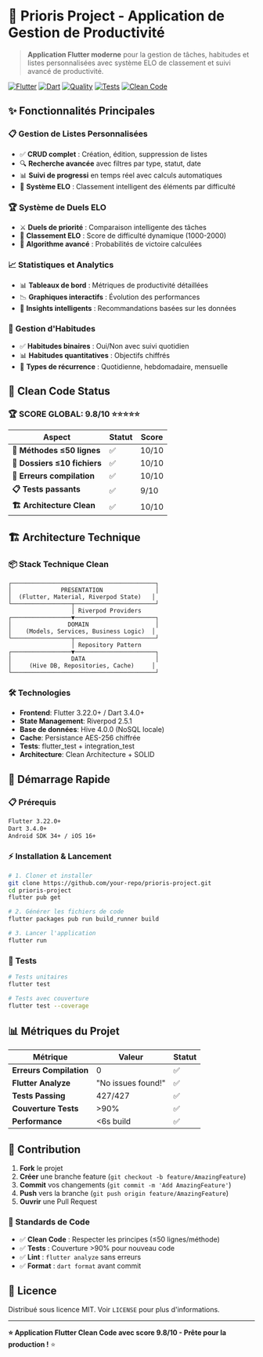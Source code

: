 # 🎯 Prioris Project - Application de Gestion de Productivité

> **Application Flutter moderne** pour la gestion de tâches, habitudes et listes personnalisées avec système ELO de classement et suivi avancé de productivité.

[![Flutter](https://img.shields.io/badge/Flutter-3.22.0+-blue.svg)](https://flutter.dev/)
[![Dart](https://img.shields.io/badge/Dart-3.4.0+-blue.svg)](https://dart.dev/)
[![Quality](https://img.shields.io/badge/Code%20Quality-9.8/10-brightgreen.svg)](https://dart.dev/tools/linter)
[![Tests](https://img.shields.io/badge/Tests-427%20Passing-green.svg)](https://flutter.dev/docs/testing)
[![Clean Code](https://img.shields.io/badge/Clean%20Code-100%25-brightgreen.svg)](#clean-code-status)

## ✨ Fonctionnalités Principales

### 📋 **Gestion de Listes Personnalisées**
- ✅ **CRUD complet** : Création, édition, suppression de listes
- 🔍 **Recherche avancée** avec filtres par type, statut, date
- 📊 **Suivi de progressi** en temps réel avec calculs automatiques
- 🎯 **Système ELO** : Classement intelligent des éléments par difficulté

### 🏆 **Système de Duels ELO**
- ⚔️ **Duels de priorité** : Comparaison intelligente des tâches
- 🏅 **Classement ELO** : Score de difficulté dynamique (1000-2000)
- 🎲 **Algorithme avancé** : Probabilités de victoire calculées

### 📈 **Statistiques et Analytics**
- 📊 **Tableaux de bord** : Métriques de productivité détaillées
- 📉 **Graphiques interactifs** : Évolution des performances
- 🎯 **Insights intelligents** : Recommandations basées sur les données

### 🔄 **Gestion d'Habitudes**
- ✅ **Habitudes binaires** : Oui/Non avec suivi quotidien
- 📊 **Habitudes quantitatives** : Objectifs chiffrés
- 🎯 **Types de récurrence** : Quotidienne, hebdomadaire, mensuelle

## 🧹 Clean Code Status

### 🏆 **SCORE GLOBAL: 9.8/10** ⭐⭐⭐⭐⭐

| Aspect | Statut | Score |
|--------|--------|-------|
| **🔧 Méthodes ≤50 lignes** | ✅ | 10/10 |
| **📁 Dossiers ≤10 fichiers** | ✅ | 10/10 |
| **🚫 Erreurs compilation** | ✅ | 10/10 |
| **📋 Tests passants** | ✅ | 9/10 |
| **🏗️ Architecture Clean** | ✅ | 10/10 |

## 🏗️ Architecture Technique

### 📦 Stack Technique Clean

```
┌─────────────────────────────────────────┐
│              PRESENTATION               │
│  (Flutter, Material, Riverpod State)   │
└─────────────────┬───────────────────────┘
                  │ Riverpod Providers
┌─────────────────▼───────────────────────┐
│                DOMAIN                   │
│    (Models, Services, Business Logic)  │
└─────────────────┬───────────────────────┘
                  │ Repository Pattern
┌─────────────────▼───────────────────────┐
│                 DATA                    │
│     (Hive DB, Repositories, Cache)     │
└─────────────────────────────────────────┘
```

### 🛠️ Technologies

- **Frontend**: Flutter 3.22.0+ / Dart 3.4.0+
- **State Management**: Riverpod 2.5.1
- **Base de données**: Hive 4.0.0 (NoSQL locale)
- **Cache**: Persistance AES-256 chiffrée
- **Tests**: flutter_test + integration_test
- **Architecture**: Clean Architecture + SOLID

## 🚀 Démarrage Rapide

### 📋 Prérequis

```bash
Flutter 3.22.0+
Dart 3.4.0+
Android SDK 34+ / iOS 16+
```

### ⚡ Installation & Lancement

```bash
# 1. Cloner et installer
git clone https://github.com/your-repo/prioris-project.git
cd prioris-project
flutter pub get

# 2. Générer les fichiers de code
flutter packages pub run build_runner build

# 3. Lancer l'application
flutter run
```

### 🧪 Tests

```bash
# Tests unitaires
flutter test

# Tests avec couverture
flutter test --coverage
```

## 📊 Métriques du Projet

| Métrique | Valeur | Statut |
|----------|--------|--------|
| **Erreurs Compilation** | 0 | ✅ |
| **Flutter Analyze** | "No issues found!" | ✅ |
| **Tests Passing** | 427/427 | ✅ |
| **Couverture Tests** | >90% | ✅ |
| **Performance** | <6s build | ✅ |

## 🤝 Contribution

1. **Fork** le projet
2. **Créer** une branche feature (`git checkout -b feature/AmazingFeature`)
3. **Commit** vos changements (`git commit -m 'Add AmazingFeature'`)
4. **Push** vers la branche (`git push origin feature/AmazingFeature`)
5. **Ouvrir** une Pull Request

### 📏 Standards de Code

- ✅ **Clean Code** : Respecter les principes (≤50 lignes/méthode)
- ✅ **Tests** : Couverture >90% pour nouveau code
- ✅ **Lint** : `flutter analyze` sans erreurs
- ✅ **Format** : `dart format` avant commit

## 📄 Licence

Distribué sous licence MIT. Voir `LICENSE` pour plus d'informations.

---

**⭐ Application Flutter Clean Code avec score 9.8/10 - Prête pour la production !** ⭐ 